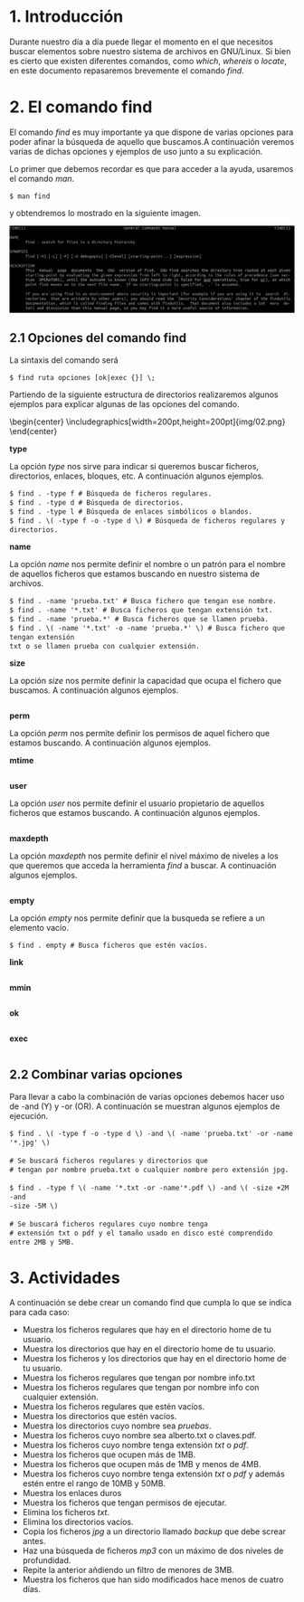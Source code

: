 # 1. Introducción

Durante nuestro día a día puede llegar el momento en el que necesitos buscar elementos sobre nuestro sistema de archivos en GNU/Linux. Si bien es cierto que existen diferentes comandos, como _which_, _whereis_ o _locate_, en este documento repasaremos brevemente el comando _find_.


# 2. El comando find

El comando _find_ es muy importante ya que dispone de varias opciones para poder afinar la búsqueda de aquello que buscamos.A continuación veremos varias de dichas opciones y ejemplos de uso junto a su explicación.

Lo primer que debemos recordar es que para acceder a la ayuda, usaremos el comando _man_.

```
$ man find
```

y obtendremos lo mostrado en la siguiente imagen.

![find - ayuda del comando find](img/01.png)

## 2.1 Opciones del comando find

La sintaxis del comando será

```
$ find ruta opciones [ok|exec {}] \;
```
Partiendo de la siguiente estructura de directorios realizaremos algunos ejemplos para explicar algunas de las opciones del comando.

\begin{center}
  \includegraphics[width=200pt,height=200pt]{img/02.png}
\end{center}



**type**

La opción _type_ nos sirve para indicar si queremos buscar ficheros, directorios, enlaces, bloques, etc. A continuación algunos ejemplos.

```
$ find . -type f # Búsqueda de ficheros regulares.
$ find . -type d # Búsqueda de directorios.
$ find . -type l # Búsqueda de enlaces simbólicos o blandos.
$ find . \( -type f -o -type d \) # Búsqueda de ficheros regulares y directorios.
```

**name**

La opción _name_ nos permite definir el nombre o un patrón para el nombre de aquellos ficheros que estamos buscando en nuestro sistema de archivos.

```
$ find . -name 'prueba.txt' # Busca fichero que tengan ese nombre.
$ find . -name '*.txt' # Busca ficheros que tengan extensión txt.
$ find . -name 'prueba.*' # Busca ficheros que se llamen prueba.
$ find . \( -name '*.txt' -o -name 'prueba.*' \) # Busca fichero que tengan extensión 
txt o se llamen prueba con cualquier extensión.
```

**size**

La opción _size_ nos permite definir la capacidad que ocupa el fichero que buscamos. A continuación algunos ejemplos.

```

```

**perm**

La opción _perm_ nos permite definir los permisos de aquel fichero que estamos buscando. A continuación algunos ejemplos.


**mtime**

```

```

**user**

La opción _user_ nos permite definir el usuario propietario de aquellos ficheros que estamos buscando. A continuación algunos ejemplos.

```

```

**maxdepth**

La opción _maxdepth_ nos permite definir el nivel máximo de niveles a los que queremos que acceda la herramienta _find_ a buscar. A continuación algunos ejemplos.

```

```

**empty**

La opción _empty_ nos permite definir que la busqueda se refiere a un elemento vacío.

```
$ find . empty # Busca ficheros que estén vacíos.
```

**link**

```

```

**mmin**

```

```

**ok**

```

```

**exec**

```

```


## 2.2 Combinar varias opciones

Para llevar a cabo la combinación de varias opciones debemos hacer uso de -and (Y) y -or (OR). A continuación se muestran algunos ejemplos de ejecución.

```
$ find . \( -type f -o -type d \) -and \( -name 'prueba.txt' -or -name '*.jpg' \)

# Se buscará ficheros regulares y directorios que 
# tengan por nombre prueba.txt o cualquier nombre pero extensión jpg.

$ find . -type f \( -name '*.txt -or -name'*.pdf \) -and \( -size +2M -and 
-size -5M \)

# Se buscará ficheros regulares cuyo nombre tenga 
# extensión txt o pdf y el tamaño usado en disco esté comprendido entre 2MB y 5MB.
```



# 3. Actividades

A continuación se debe crear un comando find que cumpla lo que se indica para cada caso:

- Muestra los ficheros regulares que hay en el directorio home de tu usuario.
- Muestra los directorios que hay en el directorio home de tu usuario.
- Muestra los ficheros y los directorios que hay en el directorio home de tu usuario.
- Muestra los ficheros regulares que tengan por nombre info.txt
- Muestra los ficheros regulares que tengan por nombre info con cualquier extensión.
- Muestra los ficheros regulares que estén vacíos.
- Muestra los directorios que estén vacíos.
- Muestra los directorios cuyo nombre sea _pruebas_.
- Muestra los ficheros cuyo nombre sea alberto.txt o claves.pdf.
- Muestra los ficheros cuyo nombre tenga extensión _txt_ o _pdf_.
- Muestra los ficheros que ocupen más de 1MB.
- Muestra los ficheros que ocupen más de 1MB y menos de 4MB.
- Muestra los ficheros cuyo nombre tenga extensión _txt_ o _pdf_ y además estén entre el rango de 10MB y 50MB.
- Muestra los enlaces duros
- Muestra los ficheros que tengan permisos de ejecutar.
- Elimina los ficheros _txt_.
- Elimina los directorios vacíos.
- Copia los ficheros _jpg_ a un directorio llamado _backup_ que debe screar antes.
- Haz una búsqueda de ficheros _mp3_ con un máximo de dos niveles de profundidad.
- Repite la anterior añdiendo un filtro de menores de 3MB.
- Muestra los ficheros que han sido modificados hace menos de cuatro días.
  
